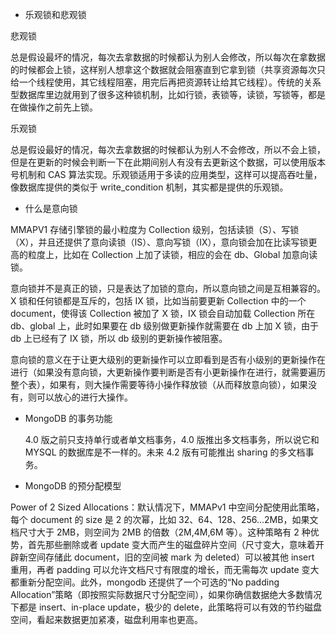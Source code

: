 - 乐观锁和悲观锁

悲观锁

总是假设最坏的情况，每次去拿数据的时候都认为别人会修改，所以每次在拿数据的时候都会上锁，这样别人想拿这个数据就会阻塞直到它拿到锁（共享资源每次只给一个线程使用，其它线程阻塞，用完后再把资源转让给其它线程）。传统的关系型数据库里边就用到了很多这种锁机制，比如行锁，表锁等，读锁，写锁等，都是在做操作之前先上锁。

乐观锁

总是假设最好的情况，每次去拿数据的时候都认为别人不会修改，所以不会上锁，但是在更新的时候会判断一下在此期间别人有没有去更新这个数据，可以使用版本号机制和 CAS 算法实现。乐观锁适用于多读的应用类型，这样可以提高吞吐量，像数据库提供的类似于 write_condition 机制，其实都是提供的乐观锁。

- 什么是意向锁

MMAPV1 存储引擎锁的最小粒度为 Collection 级别，包括读锁（S）、写锁（X），并且还提供了意向读锁（IS）、意向写锁（IX），意向锁会加在比读写锁更高的粒度上，比如在 Collection 上加了读锁，相应的会在 db、Global 加意向读锁。

意向锁并不是真正的锁，只是表达了加锁的意向，所以意向锁之间是互相兼容的。X 锁和任何锁都是互斥的，包括 IX 锁，比如当前要更新 Collection 中的一个 document，使得该 Collection 被加了 X 锁，IX 锁会自动加载 Collection 所在 db、global 上，此时如果要在 db 级别做更新操作就需要在 db 上加 X 锁，由于 db 上已经有了 IX 锁，所以 db 级别的更新操作被阻塞。

意向锁的意义在于让更大级别的更新操作可以立即看到是否有小级别的更新操作在进行（如果没有意向锁，大更新操作要判断是否有小更新操作在进行，就需要遍历整个表），如果有，则大操作需要等待小操作释放锁（从而释放意向锁），如果没有，则可以放心的进行大操作。

- MongoDB 的事务功能

  4.0 版之前只支持单行或者单文档事务，4.0 版推出多文档事务，所以说它和 MYSQL 的数据库是不一样的。未来 4.2 版有可能推出 sharing 的多文档事务。

- MongoDB 的预分配模型

Power of 2 Sized Allocations：默认情况下，MMAPv1 中空间分配使用此策略，每个 document 的 size 是 2 的次幂，比如 32、64、128、256...2MB，如果文档尺寸大于 2MB，则空间为 2MB 的倍数（2M,4M,6M 等）。这种策略有 2 种优势，首先那些删除或者 update 变大而产生的磁盘碎片空间（尺寸变大，意味着开辟新空间存储此 document，旧的空间被 mark 为 deleted）可以被其他 insert 重用，再者 padding 可以允许文档尺寸有限度的增长，而无需每次 update 变大都重新分配空间。此外，mongodb 还提供了一个可选的“No padding Allocation”策略（即按照实际数据尺寸分配空间），如果你确信数据绝大多数情况下都是 insert、in-place update，极少的 delete，此策略将可以有效的节约磁盘空间，看起来数据更加紧凑，磁盘利用率也更高。
